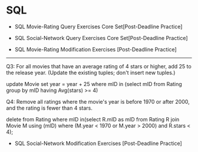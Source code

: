 # SQL

- SQL Movie-Rating Query Exercises Core Set[Post-Deadline Practice]

- SQL Social-Network Query Exercises Core Set[Post-Deadline Practice]

- SQL Movie-Rating Modification Exercises [Post-Deadline Practice]
-----------

Q3: For all movies that have an average rating of 4 stars or higher, add 25 to the release year. (Update the existing tuples; don't insert new tuples.) 

update Movie
set year = year + 25
where mID in (select mID
              from Rating
              group by mID
              having Avg(stars) >= 4)

Q4:  Remove all ratings where the movie's year is before 1970 or after 2000, and the rating is fewer than 4 stars. 

delete from Rating
where mID in(select R.mID as mID
             from Rating R join Movie M using (mID)
             where (M.year < 1970 or M.year > 2000) and R.stars < 4);
                          





- SQL Social-Network Modification Exercises [Post-Deadline Practice]
